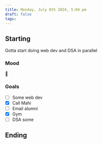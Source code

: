 ```yaml
---
title: Monday, July 8th 2024, 5:04 pm
draft: false
tags: 
---
```


## Starting 

Gotta start doing web dev and DSA in parallel

### Mood

🫤
### Goals

- [ ] Some web dev
- [x] Call Mahi
- [ ] Email alumni
- [x] Gym
- [ ] DSA some

## Ending